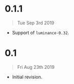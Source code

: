 # 0.1.1

> Tue Sep 3rd 2019

  - Support of `luminance-0.32`.

# 0.1

> Fri Aug 23th 2019

  - Initial revision.
